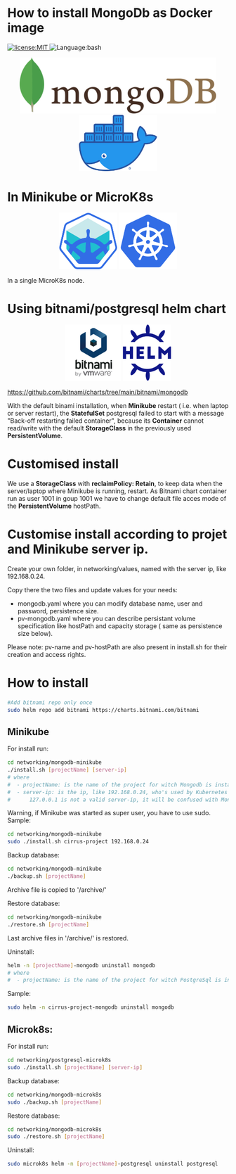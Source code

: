 # How to install MongoDb as Docker image

<p>
  <a href="./LICENSE">
      <img
        alt="license:MIT"
        src="https://img.shields.io/badge/License-MIT-blue"
      />
  </a>
  <img
      alt="Language:bash"
      src="https://img.shields.io/badge/Language-bash-green"
  />
</p>

<p align="center">
<img
    alt="PostgreSql-Logo"
    src="./assets/mongodb.svg"
    height="128"
/>
<img
    alt="docker-Logo"
    src="./assets/docker.png"
    height="128"
/>
</p>


# In Minikube or MicroK8s

<p align="center">
<img
    alt="minikube-Logo"
    src="./assets/minikube.png"
    height="128"
/>
<img
    alt="kubernetes-Logo"
    src="./assets/kubernetes.png"
    height="128"
/>
</p>
In a single MicroK8s node.

# Using bitnami/postgresql helm chart

<p align="center">
<img
    alt="minikube-Logo"
    src="./assets/bitnami.png"
    height="128"
/>
<img
    alt="helm-Logo"
    src="./assets/helm.svg"
    height="128"
/>
</p>

https://github.com/bitnami/charts/tree/main/bitnami/mongodb

With the default binami installation, when **Minikube** restart ( i.e. when laptop or server restart), the **StatefulSet** postgresql failed to start with a message "Back-off restarting failed container", because its **Container** cannot read/write with the default **StorageClass** in the previously used **PersistentVolume**.

# Customised install

We use a **StorageClass** with **reclaimPolicy: Retain**, to keep data when the server/laptop where Minikube is running, restart.
As Bitnami chart container run as user 1001 in goup 1001 we have to change default file acces mode of the **PersistentVolume** hostPath.

# Customise install according to projet and Minikube server ip.
Create your own folder, in networking/values, named with the server ip, like 192.168.0.24. 

Copy there the two files and update values for your needs:
- mongodb.yaml where you can modify database name, user and password, persistence size.
- pv-mongodb.yaml where you can describe persistant volume specification like hostPath and capacity storage ( same as persistence size below).

Please note: pv-name and pv-hostPath are also present in install.sh for their creation and access rights.

# How to install

```bash
#Add bitnami repo only once
sudo helm repo add bitnami https://charts.bitnami.com/bitnami
```

 ## Minikube
 For install run:
```bash
cd networking/mongodb-minikube
./install.sh [projectName] [server-ip]
# where 
#  - projectName: is the name of the project for witch Mongodb is installed
#  - server-ip: is the ip, like 192.168.0.24, who's used by Kubernetes Mongodb service to share the database with external uses.
#      127.0.0.1 is not a valid server-ip, it will be confused with Mongodb Docker loopback localhost ip adress.
```
Warning, if Minikube was started as super user, you have to use sudo.
Sample:
```bash
cd networking/mongodb-minikube
sudo ./install.sh cirrus-project 192.168.0.24
```

Backup database:
```bash
cd networking/mongodb-minikube
./backup.sh [projectName] 
```
Archive file is copied to '/archive/'

Restore database:
```bash
cd networking/mongodb-minikube
./restore.sh [projectName] 
```
Last archive files in '/archive/' is restored.


Uninstall:
```bash
helm -n [projectName]-mongodb uninstall mongodb
# where 
#  - projectName: is the name of the project for witch PostgreSql is installed
```

Sample:
```bash
sudo helm -n cirrus-project-mongodb uninstall mongodb
```

## Microk8s:
For install run:
```bash
cd networking/postgresql-microk8s
sudo ./install.sh [projectName] [server-ip]
```
Backup database:
```bash
cd networking/mongodb-microk8s
sudo ./backup.sh [projectName] 
```
Restore database:
```bash
cd networking/mongodb-microk8s
sudo ./restore.sh [projectName] 
```
Uninstall:
```bash
sudo microk8s helm -n [projectName]-postgresql uninstall postgresql
```
